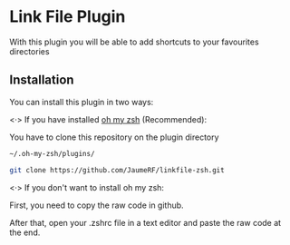 # Link File Plugin

With this plugin you will be able to add shortcuts to your favourites directories 

## Installation 

You can install this plugin in two ways:

<·> If you have installed [oh my zsh](https://ohmyz.sh/) (Recommended):

 You have to clone this repository on the plugin directory
    
```zsh
~/.oh-my-zsh/plugins/

git clone https://github.com/JaumeRF/linkfile-zsh.git
````

<·> If you don\'t want to install oh my zsh:

First, you need to copy the raw code in github.

After that, open your .zshrc file in a text editor and paste the raw code at the end.
